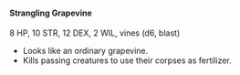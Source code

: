 #### Strangling Grapevine

8 HP, 10 STR, 12 DEX, 2 WIL, vines (d6, blast)

- Looks like an ordinary grapevine.
- Kills passing creatures to use their corpses as fertilizer.
